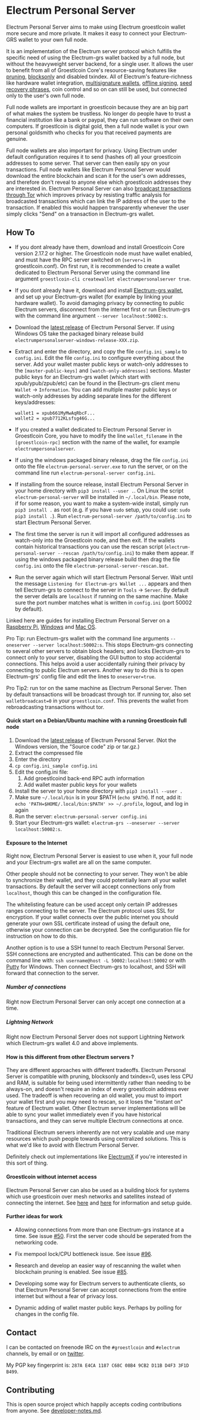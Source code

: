 # Electrum Personal Server

Electrum Personal Server aims to make using Electrum groestlcoin wallet more secure
and more private. It makes it easy to connect your Electrum-GRS wallet to your own
full node.

It is an implementation of the Electrum server protocol which fulfills the
specific need of using the Electrum-grs wallet backed by a full node, but without
the heavyweight server backend, for a single user. It allows the user to
benefit from all of Groestlcoin Core's resource-saving features like
[pruning](https://github.com/bitcoin/bitcoin/blob/master/doc/release-notes/release-notes-0.12.0.md#wallet-pruning),
[blocksonly](https://bitcointalk.org/index.php?topic=1377345.0) and disabled
txindex. All of Electrum's feature-richness like hardware wallet integration,
[multisignature wallets](http://docs.electrum.org/en/latest/multisig.html),
[offline signing](http://docs.electrum.org/en/latest/coldstorage.html),
[seed recovery phrases](https://en.bitcoin.it/wiki/Seed_phrase), coin control
and so on can still be used, but connected only to the user's own full node.

Full node wallets are important in groestlcoin because they are an big part of what
makes the system be trustless. No longer do people have to trust a financial
institution like a bank or paypal, they can run software on their own
computers. If groestlcoin is digital gold, then a full node wallet is your own
personal goldsmith who checks for you that received payments are genuine.

Full node wallets are also important for privacy. Using Electrum under default
configuration requires it to send (hashes of) all your groestlcoin addresses to some
server. That server can then easily spy on your transactions. Full node
wallets like Electrum Personal Server would download the entire blockchain and
scan it for the user's own addresses, and therefore don't reveal to anyone else
which groestlcoin addresses they are interested in. Electrum Personal Server can
also [broadcast transactions through Tor](https://en.bitcoin.it/wiki/Privacy#Countermeasures_to_traffic_analysis)
which improves privacy by resisting traffic analysis for broadcasted
transactions which can link the IP address of the user to the transaction. If
enabled this would happen transparently whenever the user simply clicks "Send"
on a transaction in Electrum-grs wallet.

## How To

* If you dont already have them, download and install Groestlcoin Core version 2.17.2
  or higher. The Groestlcoin node
  must have wallet enabled, and must have the RPC server switched on (`server=1`
  in groestlcoin.conf). On first run, it is recommended to create a wallet dedicated
  to Electrum Personal Server using the command line argument
  `groestlcoin-cli createwallet electrumpersonalserver true`.

* If you dont already have it, download and install
  [Electrum-grs wallet](https://groestlcoin.org/), and set up your Electrum-grs
  wallet (for example by linking your hardware wallet). To avoid damaging
  privacy by connecting to public Electrum servers, disconnect from the
  internet first or run Electrum-grs with the command line argument
  `--server localhost:50002:s`.

* Download the [latest release](https://github.com/Groestlcoin/electrum-personal-server/releases)
  of Electrum Personal Server. If using Windows OS take the packaged binary
  release build `electrumpersonalserver-windows-release-XXX.zip`.

* Extract and enter the directory, and copy the file `config.ini_sample` to
  `config.ini`. Edit the file `config.ini` to configure everything about the
  server. Add your wallet master public keys or watch-only addresses to the
  `[master-public-keys]` and `[watch-only-addresses]` sections. Master public
  keys for an Electrum-grs wallet (which start with xpub/ypub/zpub/etc) can be found
  in the Electrum-grs client menu `Wallet` -> `Information`.  You can add multiple
  master public keys or watch-only addresses by adding separate lines for the
  different keys/addresses:

      wallet1 = xpub661MyMwAqRbcF...
      wallet2 = xpub7712KLsfsg46G...

* If you created a wallet dedicated to Electrum Personal Server in Groestlcoin Core,
  you have to modify the line `wallet_filename` in the `[groestlcoin-rpc]` section
  with the name of the  wallet, for example `electrumpersonalserver`.

* If using the windows packaged binary release, drag the file `config.ini` onto
  the file `electrum-personal-server.exe` to run the server, or on the command
  line run `electrum-personal-server config.ini`.

* If installing from the source release, install Electrum Personal Server in
  your home directory with `pip3 install --user .`.  On Linux the script
  `electrum-personal-server` will be installed in `~/.local/bin`.  Please note,
  if for some reason, you want to make a system-wide install, simply run
  `pip3 install .` as root (e.g. if you have `sudo` setup, you could use:
  `sudo pip3 install .`). Run `electrum-personal-server /path/to/config.ini`
  to start Electrum Personal Server.

* The first time the server is run it will import all configured addresses as
  watch-only into the Groestlcoin node, and then exit.
  If the wallets contain historical transactions you can use the rescan script
  (`electrum-personal-server --rescan /path/to/config.ini`) to make them appear.
  If using the windows packaged binary release build then drag the file
  `config.ini` onto the file `electrum-personal-server-rescan.bat`.

* Run the server again which will start Electrum Personal Server. Wait until
  the message `Listening for Electrum-grs Wallet ...` appears and then tell
  Electrum-grs to connect to the server in `Tools` -> `Server`. By default the
  server details are `localhost` if running on the same machine. Make sure the
  port number matches what is written in `config.ini` (port 50002 by default).

Linked here are guides for installing Electrum Personal Server on a
[Raspberry Pi](https://github.com/Stadicus/RaspiBolt/blob/master/raspibolt_64_electrum.md),
[Windows](https://driftwoodpalace.github.io/Hodl-Guide/hodl-guide_63_eps-win.html)
and
[Mac OS](https://driftwoodpalace.github.io/Hodl-Guide/hodl-guide_64_eps-mac.html).

Pro Tip: run Electrum-grs wallet with the command line arguments `--oneserver --server localhost:50002:s`.
This stops Electrum-grs connecting to several other servers to obtain block
headers; and locks Electrum-grs to connect only to your server, disabling the GUI
button to stop accidental connections. This helps avoid a user accidentally
ruining their privacy by connecting to public Electrum servers. Another way
to do this is to open Electrum-grs' config file and edit the lines to
`oneserver=true`.

Pro Tip2: run tor on the same machine as Electrum Personal Server. Then by
default transactions will be broadcast through tor. If running tor, also set
`walletbroadcast=0` in your `groestlcoin.conf`. This prevents the wallet from
rebroadcasting transactions without tor.

#### Quick start on a Debian/Ubuntu machine with a running Groestlcoin full node
1. Download the [latest release](https://github.com/Groestlcoin/electrum-personal-server/releases)
of Electrum Personal Server. (Not the Windows version, the "Source code" zip or
tar.gz.)
1. Extract the compressed file
1. Enter the directory
1. `cp config.ini_sample config.ini`
1. Edit the config.ini file:
    1. Add groestlcoind back-end RPC auth information
    1. Add wallet master public keys for your wallets
1. Install the server to your home directory with `pip3 install --user .`
1. Make sure `~/.local/bin` is in your $PATH (`echo $PATH`). If not, add it:
   `echo 'PATH=$HOME/.local/bin:$PATH' >> ~/.profile`, logout, and log in again
1. Run the server: `electrum-personal-server config.ini`
1. Start your Electrum-grs wallet: `electrum-grs --oneserver --server localhost:50002:s`.

#### Exposure to the Internet

Right now, Electrum Personal Server is easiest to use when it, your full node
and your Electrum-grs wallet are all on the same computer.

Other people should not be connecting to your server. They won't be
able to synchronize their wallet, and they could potentially learn all your
wallet transactions. By default the server will accept connections only from
`localhost`, though this can be changed in the configuration file.

The whitelisting feature can be used accept only certain IP addresses ranges
connecting to the server. The Electrum protocol uses SSL for encryption. If
your wallet connects over the public internet you should generate your own
SSL certificate instead of using the default one, otherwise your connection
can be decrypted. See the configuration file for instruction on how to do
this.

Another option is to use a SSH tunnel to reach Electrum Personal Server. SSH
connections are encrypted and authenticated. This can be done on the command
line with: `ssh username@host -L 50002:localhost:50002` or with [Putty](https://www.putty.org/)
for Windows. Then connect Electrum-grs to localhost, and SSH will forward that
connection to the server.

##### Number of connections

Right now Electrum Personal Server can only accept one connection at a time.

##### Lightning Network

Right now Electrum Personal Server does not support Lightning Network which
Electrum-grs wallet 4.0 and above implements.

#### How is this different from other Electrum servers ?

They are different approaches with different tradeoffs. Electrum Personal
Server is compatible with pruning, blocksonly and txindex=0, uses less CPU and
RAM, is suitable for being used intermittently rather than needing to be
always-on, and doesn't require an index of every groestlcoin address ever used. The
tradeoff is when recovering an old wallet, you must to import your wallet first
and you may need to rescan, so it loses the "instant on" feature of Electrum
wallet. Other Electrum server implementations will be able to sync your wallet
immediately even if you have historical transactions, and they can serve
multiple Electrum connections at once.

Traditional Electrum servers inherently are not very scalable and use many
resources which push people towards using centralized solutions. This is what
we'd like to avoid with Electrum Personal Server.

Definitely check out implementations like [ElectrumX](https://github.com/kyuupichan/electrumx/) if you're interested in this sort of thing.

#### Groestlcoin without internet access

Electrum Personal Server can also be used as a building block for systems which
use groestlcoin over mesh networks and satellites instead of connecting the
internet. See [here](https://twitter.com/notgrubles/status/1091011511961731073)
and [here](https://medium.com/hackernoon/completely-offline-bitcoin-transactions-4e58324637bd) for information and setup guide.

#### Further ideas for work

* Allowing connections from more than one Electrum-grs instance at a time. See issue
[#50](https://github.com/chris-belcher/electrum-personal-server/issues/50). First
the server code should be seperated from the networking code.

* Fix mempool lock/CPU bottleneck issue. See issue [#96](https://github.com/chris-belcher/electrum-personal-server/issues/96).

* Research and develop an easier way of rescanning the wallet when blockchain
pruning is enabled. See issue [#85](https://github.com/chris-belcher/electrum-personal-server/issues/85).

* Developing some way for Electrum servers to authenticate clients, so that
Electrum Personal Server can accept connections from the entire internet but
without a fear of privacy loss.

* Dynamic adding of wallet master public keys. Perhaps by polling for changes
in the config file.

## Contact

I can be contacted on freenode IRC on the `#groestlcoin` and `#electrum` channels, by email or on [twitter](https://twitter.com/GroestlcoinTeam/).

My PGP key fingerprint is: `287A E4CA 1187 C68C 08B4 9CB2 D11B D4F3 3F1D B499`.

## Contributing

This is open source project which happily accepts coding contributions from
anyone. See [developer-notes.md](docs/developer-notes.md).

